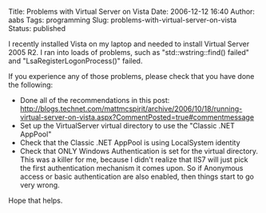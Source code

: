 Title: Problems with Virtual Server on Vista
Date: 2006-12-12 16:40
Author: aabs
Tags: programming
Slug: problems-with-virtual-server-on-vista
Status: published

I recently installed Vista on my laptop and needed to install Virtual Server 2005 R2. I ran into loads of problems, such as "std::wstring::find() failed" and "LsaRegisterLogonProcess()" failed.

If you experience any of those problems, please check that you have done the following:

-   Done all of the recommendations in this post: <http://blogs.technet.com/mattmcspirit/archive/2006/10/18/running-virtual-server-on-vista.aspx?CommentPosted=true#commentmessage>
-   Set up the VirtualServer virtual directory to use the "Classic .NET AppPool"
-   Check that the Classic .NET AppPool is using LocalSystem identity
-   Check that ONLY Windows Authentication is set for the virtual directory. This was a killer for me, because I didn't realize that IIS7 will just pick the first authentication mechanism it comes upon. So if Anonymous access or basic authentication are also enabled, then things start to go very wrong.

Hope that helps.
